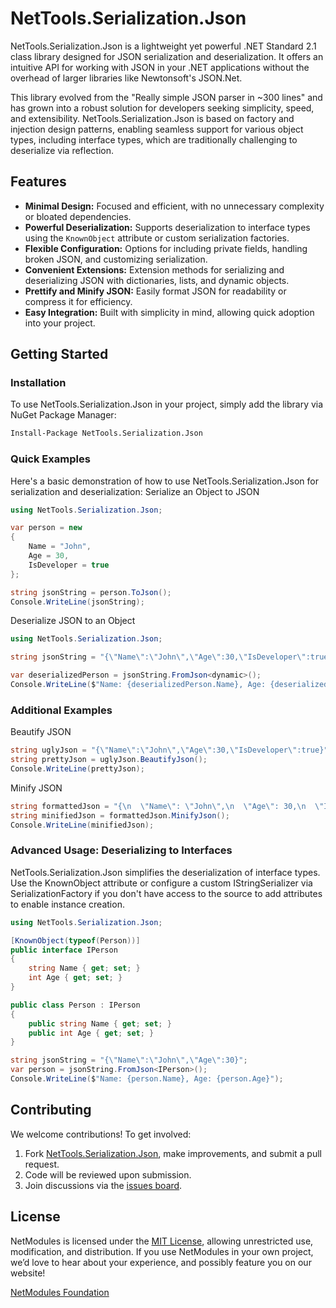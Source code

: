 # NetTools.Serialization.Json

NetTools.Serialization.Json is a lightweight yet powerful .NET Standard 2.1 class library designed for JSON serialization and deserialization. It offers an intuitive API for working with JSON in your .NET applications without the overhead of larger libraries like Newtonsoft's JSON.Net.

This library evolved from the "Really simple JSON parser in ~300 lines" and has grown into a robust solution for developers seeking simplicity, speed, and extensibility. NetTools.Serialization.Json is based on factory and injection design patterns, enabling seamless support for various object types, including interface types, which are traditionally challenging to deserialize via reflection.

## Features

- **Minimal Design:** Focused and efficient, with no unnecessary complexity or bloated dependencies.
- **Powerful Deserialization:** Supports deserialization to interface types using the `KnownObject` attribute or custom serialization factories.
- **Flexible Configuration:** Options for including private fields, handling broken JSON, and customizing serialization.
- **Convenient Extensions:** Extension methods for serializing and deserializing JSON with dictionaries, lists, and dynamic objects.
- **Prettify and Minify JSON:** Easily format JSON for readability or compress it for efficiency.
- **Easy Integration:** Built with simplicity in mind, allowing quick adoption into your project.

## Getting Started

### Installation

To use NetTools.Serialization.Json in your project, simply add the library via NuGet Package Manager:
```bash
Install-Package NetTools.Serialization.Json
````

### Quick Examples

Here's a basic demonstration of how to use NetTools.Serialization.Json for serialization and deserialization:
Serialize an Object to JSON
```csharp
using NetTools.Serialization.Json;

var person = new 
{
    Name = "John",
    Age = 30,
    IsDeveloper = true
};

string jsonString = person.ToJson();
Console.WriteLine(jsonString);
```

Deserialize JSON to an Object
```csharp
using NetTools.Serialization.Json;

string jsonString = "{\"Name\":\"John\",\"Age\":30,\"IsDeveloper\":true}";

var deserializedPerson = jsonString.FromJson<dynamic>();
Console.WriteLine($"Name: {deserializedPerson.Name}, Age: {deserializedPerson.Age}, Developer: {deserializedPerson.IsDeveloper}");
```

### Additional Examples
Beautify JSON
```csharp
string uglyJson = "{\"Name\":\"John\",\"Age\":30,\"IsDeveloper\":true}";
string prettyJson = uglyJson.BeautifyJson();
Console.WriteLine(prettyJson);
```

Minify JSON
```csharp
string formattedJson = "{\n  \"Name\": \"John\",\n  \"Age\": 30,\n  \"IsDeveloper\": true\n}";
string minifiedJson = formattedJson.MinifyJson();
Console.WriteLine(minifiedJson);
```

### Advanced Usage: Deserializing to Interfaces
NetTools.Serialization.Json simplifies the deserialization of interface types. Use the KnownObject attribute or configure a custom IStringSerializer via SerializationFactory if you don't have access to the source to add attributes to enable instance creation.
```csharp
using NetTools.Serialization.Json;

[KnownObject(typeof(Person))]
public interface IPerson
{
    string Name { get; set; }
    int Age { get; set; }
}

public class Person : IPerson
{
    public string Name { get; set; }
    public int Age { get; set; }
}

string jsonString = "{\"Name\":\"John\",\"Age\":30}";
var person = jsonString.FromJson<IPerson>();
Console.WriteLine($"Name: {person.Name}, Age: {person.Age}");
```

## Contributing

We welcome contributions! To get involved:
1. Fork [NetTools.Serialization.Json](https://github.com/netmodules/NetTools.Serialization.Json), make improvements, and submit a pull request.
2. Code will be reviewed upon submission.
3. Join discussions via the [issues board](https://github.com/netmodules/NetTools.Serialization.Json/issues).

## License

NetModules is licensed under the [MIT License](https://tldrlegal.com/license/mit-license), allowing unrestricted use, modification, and distribution. If you use NetModules in your own project, we’d love to hear about your experience, and possibly feature you on our website!

[NetModules Foundation](https://netmodules.net/)
